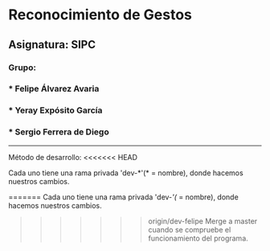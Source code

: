 # Reconocimiento de Gestos
## Asignatura: SIPC
### Grupo:
###	* Felipe Álvarez Avaria
###	* Yeray Expósito García
### * Sergio Ferrera de Diego

-----------------------------
Método de desarrollo:
<<<<<<< HEAD

Cada uno tiene una rama privada 'dev-\*'(\* = nombre), donde hacemos nuestros cambios.

=======
Cada uno tiene una rama privada 'dev-*'(* = nombre), donde hacemos nuestros cambios.
>>>>>>> origin/dev-felipe
Merge a master cuando se compruebe el funcionamiento del programa.